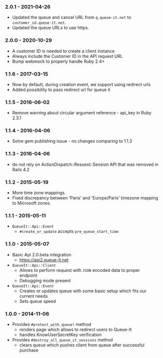 ### 2.0.1 - 2021-04-26

* Updated the queue and cancel URL from `q.queue-it.net` to `customer_id.queue-it.net`.
* Updated the queue URLs to use https.

### 2.0.0 - 2020-10-29

* A customer ID is needed to create a client instance
* Always include the Customer ID in the API request URL
* Bump webmock to properly handle Ruby 2.4+

### 1.1.6 - 2017-03-15

* Now by default, during creation event, we support using redirect urls
* Added possibility to pass redirect url for queue it

### 1.1.5 - 2016-06-02

* Remove warning about circular argument reference - api_key in Ruby 2.3.1

### 1.1.4 - 2016-04-06

* Solve gem publishing issue - no changes comparing to 1.1.3

### 1.1.3 - 2016-04-06

* do not rely on ActionDispatch::Resuest::Session API that was removed in Rails 4.2

### 1.1.2 - 2015-05-19

* More time zone mappings.
* Fixed discrepancy between 'Paris' and 'Europe/Paris'
  timezone mapping to Microsoft zones.

### 1.1.1 - 2015-05-11

* `QueueIt::Api::Event`
  * `#create_or_update` accepts `pre_queue_start_time`

### 1.1.0 - 2015-05-07

* Basic Api 2.0.beta integration
  * https://api2.queue-it.net
* `QueueIt::Api::Client`
  * Allows to perform request with `JSON` encoded data to proper endpoint
  * Debugging mode present
* `QueueIt::Api::Event`
    * Creates or updates queue with some basic setup which fits our current needs
    * Sets queue speed

### 1.0.0 - 2014-11-06

* Provides `#protect_with_queue!` method
  * renders page which allows to redirect users to Queue-It
  * handles KnowUserSecretKey verification
* Provides `#destroy_all_queue_it_sessions` method
  * clears queue which pushes client from queue after successful purchase
